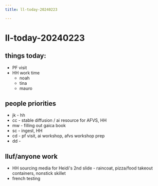```yaml
---
title: ll-today-20240223

---
```


# ll-today-20240223

## things today:
* PF visit
* HH work time
    * noah
    * tina
    * mauro

## people priorities
* jk - hh
* cc - stable diffusion / ai resource for AFVS, HH 
* mw - filling out gaica book
* sc - ingest, HH
* cd - pf visit, ai workshop, afvs workshop prep
* dd - 

## lluf/anyone work
* HH sourcing media for Heidi's 2nd slide - raincoat, pizza/food takeout containers, nonstick skillet
* french testing
